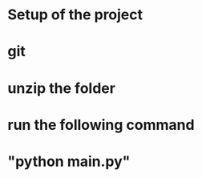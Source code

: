 # Setup of the project

# git <repo-url>

# unzip the folder

# run the following command

# "python main.py"

